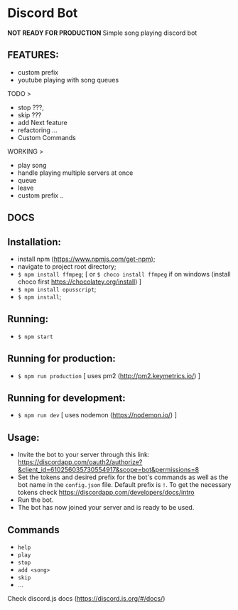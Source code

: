 # Discord Bot
**NOT READY FOR PRODUCTION**
 Simple song playing discord bot

 ## FEATURES:
 - custom prefix
 - youtube playing with song queues

TODO >
 - stop ???,
 - skip ???
 - add Next feature
 - refactoring ...
 - Custom Commands

WORKING >
 - play song
 - handle playing multiple servers at once
 - queue
 - leave
 - custom prefix ..

## DOCS

## Installation:
 - install npm (https://www.npmjs.com/get-npm);
 - navigate to project root directory;
 - `$ npm install ffmpeg`; [ or `$ choco install ffmpeg` if on windows (install
   choco first https://chocolatey.org/install) ]
 - `$ npm install opusscript`;
 - `$ npm install`;

## Running:
 - `$ npm start`

## Running for production:
- `$ npm run production` [ uses pm2 (http://pm2.keymetrics.io/) ]

## Running for development:
  - `$ npm run dev` [ uses nodemon (https://nodemon.io/) ]

## Usage:
 - Invite the bot to your server through this link: https://discordapp.com/oauth2/authorize?&client_id=610256035730554917&scope=bot&permissions=8
 - Set the tokens and desired prefix for the bot's commands
 as well as the bot name in the `config.json` file. Default prefix is `!`.
 To get the necessary tokens check https://discordapp.com/developers/docs/intro
 - Run the bot.
 - The bot has now joined your server and is ready to be used.

 ## Commands
 - `help`
 - `play`
 - `stop`
 - `add <song>`
 - `skip`
 - ...


Check discord.js docs (https://discord.js.org/#/docs/)
